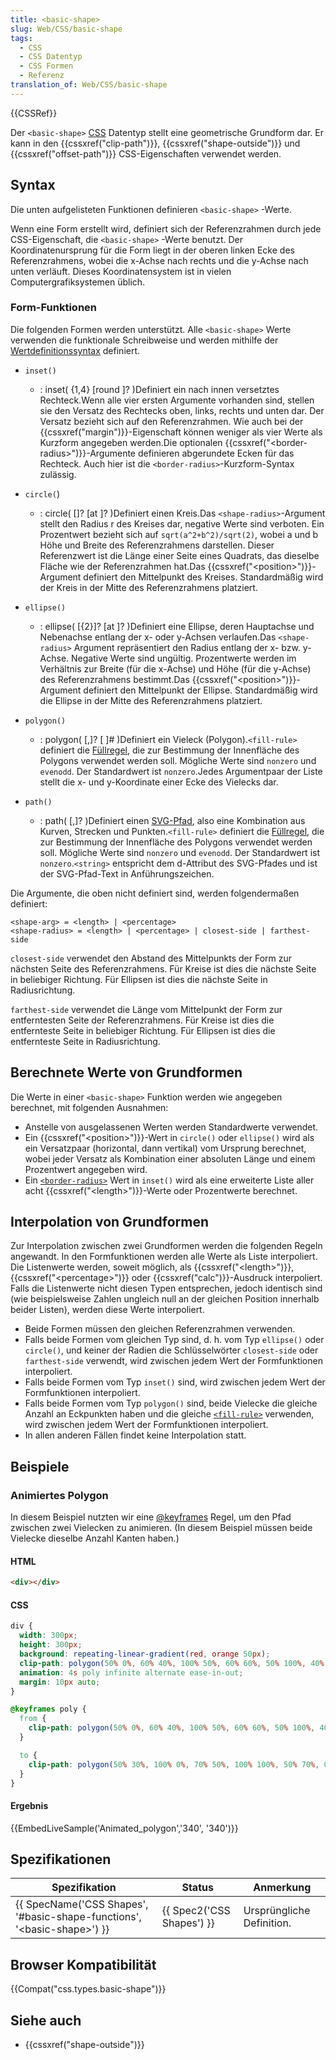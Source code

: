 ```yaml
---
title: <basic-shape>
slug: Web/CSS/basic-shape
tags:
  - CSS
  - CSS Datentyp
  - CSS Formen
  - Referenz
translation_of: Web/CSS/basic-shape
---
```

{{CSSRef}}

Der `<basic-shape>` [CSS](/de/docs/Web/CSS) Datentyp stellt eine geometrische Grundform dar. Er kann in den {{cssxref("clip-path")}}, {{cssxref("shape-outside")}} und {{cssxref("offset-path")}} CSS-Eigenschaften verwendet werden.

## Syntax

Die unten aufgelisteten Funktionen definieren `<basic-shape>` -Werte.

Wenn eine Form erstellt wird, definiert sich der Referenzrahmen durch jede CSS-Eigenschaft, die `<basic-shape>` -Werte benutzt. Der Koordinatenursprung für die Form liegt in der oberen linken Ecke des Referenzrahmens, wobei die x-Achse nach rechts und die y-Achse nach unten verläuft. Dieses Koordinatensystem ist in vielen Computergrafiksystemen üblich.

### Form-Funktionen

Die folgenden Formen werden unterstützt. Alle `<basic-shape>` Werte verwenden die funktionale Schreibweise und werden mithilfe der [Wertdefinitionssyntax](/de/docs/Web/CSS/Wertdefinitionssyntax) definiert.

- `inset()`
  - : inset( <shape-arg>{1,4} [round <border-radius>]? )Definiert ein nach innen versetztes Rechteck.Wenn alle vier ersten Argumente vorhanden sind, stellen sie den Versatz des Rechtecks oben, links, rechts und unten dar. Der Versatz bezieht sich auf den Referenzrahmen. Wie auch bei der {{cssxref("margin")}}-Eigenschaft können weniger als vier Werte als Kurzform angegeben werden.Die optionalen {{cssxref("&lt;border-radius&gt;")}}-Argumente definieren abgerundete Ecken für das Rechteck. Auch hier ist die `<border-radius>`-Kurzform-Syntax zulässig.
- `circle(`)
  - : circle( [<shape-radius>]? [at <position>]? )Definiert einen Kreis.Das `<shape-radius>`-Argument stellt den Radius r des Kreises dar, negative Werte sind verboten. Ein Prozentwert bezieht sich auf `sqrt(a^2+b^2)/sqrt(2)`, wobei a und b Höhe und Breite des Referenzrahmens darstellen. Dieser Referenzwert ist die Länge einer Seite eines Quadrats, das dieselbe Fläche wie der Referenzrahmen hat.Das {{cssxref("&lt;position&gt;")}}-Argument definiert den Mittelpunkt des Kreises. Standardmäßig wird der Kreis in der Mitte des Referenzrahmens platziert.
- `ellipse()`
  - : ellipse( [<shape-radius>{2}]? [at <position>]? )Definiert eine Ellipse, deren Hauptachse und Nebenachse entlang der x- oder y-Achsen verlaufen.Das `<shape-radius>` Argument repräsentiert den Radius entlang der x- bzw. y-Achse. Negative Werte sind ungültig. Prozentwerte werden im Verhältnis zur Breite (für die x-Achse) und Höhe (für die y-Achse) des Referenzrahmens bestimmt.Das {{cssxref("&lt;position&gt;")}}-Argument definiert den Mittelpunkt der Ellipse. Standardmäßig wird die Ellipse in der Mitte des Referenzrahmens platziert.

- `polygon()`
  - : polygon( [<fill-rule>,]? [<shape-arg> <shape-arg>]# )Definiert ein Vieleck (Polygon).`<fill-rule>` definiert die [Füllregel](/de/docs/Web/SVG/Attribute/fill-rule), die zur Bestimmung der Innenfläche des Polygons verwendet werden soll. Mögliche Werte sind `nonzero` und `evenodd`. Der Standardwert ist `nonzero`.Jedes Argumentpaar der Liste stellt die x- und y-Koordinate einer Ecke des Vielecks dar.
- `path()`
  - : path( [<fill-rule>,]? <string>)Definiert einen [SVG-Pfad](/de/docs/Web/SVG/Attribute/d), also eine Kombination aus Kurven, Strecken und Punkten.`<fill-rule>` definiert die [Füllregel](/de/docs/Web/SVG/Attribute/fill-rule), die zur Bestimmung der Innenfläche des Polygons verwendet werden soll. Mögliche Werte sind `nonzero` und `evenodd`. Der Standardwert ist `nonzero`.`<string>` entspricht dem d-Attribut des SVG-Pfades und ist der SVG-Pfad-Text in Anführungszeichen.

Die Argumente, die oben nicht definiert sind, werden folgendermaßen definiert:

    <shape-arg> = <length> | <percentage>
    <shape-radius> = <length> | <percentage> | closest-side | farthest-side

`closest-side` verwendet den Abstand des Mittelpunkts der Form zur nächsten Seite des Referenzrahmens. Für Kreise ist dies die nächste Seite in beliebiger Richtung. Für Ellipsen ist dies die nächste Seite in Radiusrichtung.

`farthest-side` verwendet die Länge vom Mittelpunkt der Form zur entferntesten Seite der Referenzrahmens. Für Kreise ist dies die entfernteste Seite in beliebiger Richtung. Für Ellipsen ist dies die entfernteste Seite in Radiusrichtung.

## Berechnete Werte von Grundformen

Die Werte in einer `<basic-shape>` Funktion werden wie angegeben berechnet, mit folgenden Ausnahmen:

- Anstelle von ausgelassenen Werten werden Standardwerte verwendet.
- Ein {{cssxref("&lt;position&gt;")}}-Wert in `circle()` oder `ellipse()` wird als ein Versatzpaar (horizontal, dann vertikal) vom Ursprung berechnet, wobei jeder Versatz als Kombination einer absoluten Länge und einem Prozentwert angegeben wird.
- Ein [`<border-radius>`](/de/docs/Web/CSS/border-radius) Wert in `inset()` wird als eine erweiterte Liste aller acht {{cssxref("&lt;length&gt;")}}-Werte oder Prozentwerte berechnet.

## Interpolation von Grundformen

Zur Interpolation zwischen zwei Grundformen werden die folgenden Regeln angewandt. In den Formfunktionen werden alle Werte als Liste interpoliert. Die Listenwerte werden, soweit möglich, als {{cssxref("&lt;length&gt;")}}, {{cssxref("&lt;percentage&gt;")}} oder {{cssxref("calc")}}-Ausdruck interpoliert. Falls die Listenwerte nicht diesen Typen entsprechen, jedoch identisch sind (wie beispielsweise Zahlen ungleich null an der gleichen Position innerhalb beider Listen), werden diese Werte interpoliert.

- Beide Formen müssen den gleichen Referenzrahmen verwenden.
- Falls beide Formen vom gleichen Typ sind, d. h. vom Typ `ellipse()` oder `circle()`, und keiner der Radien die Schlüsselwörter `closest-side` oder `farthest-side` verwendt, wird zwischen jedem Wert der Formfunktionen interpoliert.
- Falls beide Formen vom Typ `inset()` sind, wird zwischen jedem Wert der Formfunktionen interpoliert.
- Falls beide Formen vom Typ `polygon()` sind, beide Vielecke die gleiche Anzahl an Eckpunkten haben und die gleiche [`<fill-rule>`](/de/docs/Web/SVG/Attribute/fill-rule) verwenden, wird zwischen jedem Wert der Formfunktionen interpoliert.
- In allen anderen Fällen findet keine Interpolation statt.

## Beispiele

### Animiertes Polygon

In diesem Beispiel nutzten wir eine [@keyframes](/de/docs/Web/CSS/@keyframes) Regel, um den Pfad zwischen zwei Vielecken zu animieren. (In diesem Beispiel müssen beide Vielecke dieselbe Anzahl Kanten haben.)

#### HTML

```html
<div></div>
```

#### CSS

```css
div {
  width: 300px;
  height: 300px;
  background: repeating-linear-gradient(red, orange 50px);
  clip-path: polygon(50% 0%, 60% 40%, 100% 50%, 60% 60%, 50% 100%, 40% 60%, 0% 50%, 40% 40%);
  animation: 4s poly infinite alternate ease-in-out;
  margin: 10px auto;
}

@keyframes poly {
  from {
    clip-path: polygon(50% 0%, 60% 40%, 100% 50%, 60% 60%, 50% 100%, 40% 60%, 0% 50%, 40% 40%);
  }

  to {
    clip-path: polygon(50% 30%, 100% 0%, 70% 50%, 100% 100%, 50% 70%, 0% 100%, 30% 50%, 0% 0%);
  }
}
```

#### Ergebnis

{{EmbedLiveSample('Animated_polygon','340', '340')}}

## Spezifikationen

| Spezifikation                                                                                            | Status                           | Anmerkung                 |
| -------------------------------------------------------------------------------------------------------- | -------------------------------- | ------------------------- |
| {{ SpecName('CSS Shapes', '#basic-shape-functions', '&lt;basic-shape&gt;') }} | {{ Spec2('CSS Shapes') }} | Ursprüngliche Definition. |

## Browser Kompatibilität

{{Compat("css.types.basic-shape")}}

## Siehe auch

- {{cssxref("shape-outside")}}
